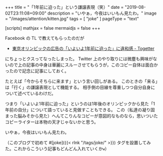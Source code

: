 +++
title = "「1年前に迫った」という謙譲表現（笑）"
date =  "2019-08-02T23:11:08+09:00"
description = "いやぁ，今夜はいいもん見たわ。"
image = "/images/attention/kitten.jpg"
tags = [ "joke" ]
pageType = "text"

[scripts]
  mathjax = false
  mermaidjs = false
+++

Facebook の TL で教えてもらったのだが

- [東京オリンピックの広告の「いよいよ1年前に迫った」に違和感 - Togetter](https://togetter.com/li/1382632)

にちょっとクスってなったしまった。
Twitter 上のやり取りには微塵も興味がないので上の記事の中身は華麗にスルーさせてもらうが，このコピー自体は面白かったので記念に記事にしておく。

たとえば「今からそちらに来ます」という言い回しがある。
このときの「来る」は「行く」の謙譲表現として機能する。
相手側の目線を尊重しつつ自分自身について述べているわけだ。

つまり「いよいよ1年前に迫った」というのは1年後のオリンピックから見た「1年前の自分」について語っていると見做すこともできる。
この（私達の凝り固まった脳みそから見た）へんてこりんなコピーが意図的なものなら，思いついたコピーライターは本物の天才じゃないかと思う。

いやぁ，今夜はいいもん見たわ。

（このブログで初めて #[joke]({{< rlnk "/tags/joke/" >}}) タグを設置してみた。これからこういう記事もどんどん入れていくか`w`）
